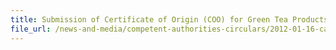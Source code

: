 ```yaml
---
title: Submission of Certificate of Origin (COO) for Green Tea Products from Japan 
file_url: /news-and-media/competent-authorities-circulars/2012-01-16-ca.pdf
---
```

